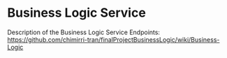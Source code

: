 # Business Logic Service

Description of the Business Logic Service Endpoints: https://github.com/chimirri-tran/finalProjectBusinessLogic/wiki/Business-Logic
